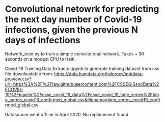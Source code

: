 # Convolutional netowrk for predicting the next day number of Covid-19 infections, given the previous N days of infections 

Network_train.py to train a simple convolutional network. Takes ~ 30 seconds on a modest CPU to train.

Covid-19 Training Data Extractor.ipynb to generate training dataset from csv file downloadable from:
https://data.humdata.org/hxlproxy/api/data-preview.csv?url=https%3A%2F%2Fraw.githubusercontent.com%2FCSSEGISandData%2FCOVID-19%2Fmaster%2Fcsse_covid_19_data%2Fcsse_covid_19_time_series%2Ftime_series_covid19_confirmed_global.csv&filename=time_series_covid19_confirmed_global.csv

Datasource went offline in April 2020. No replacement found.
